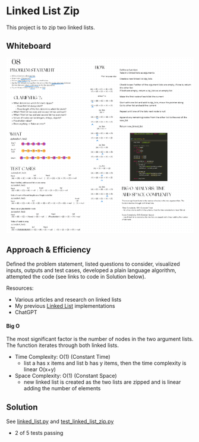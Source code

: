 # Linked List Zip
This project is to zip two linked lists.

## Whiteboard
![Whiteboard](/python/docs/linked_list_zip/codechal-08.png)


## Approach & Efficiency
Defined the problem statement, listed questions to consider, visualized inputs, outputs and test cases, developed a plain language algorithm, attempted the code (see links to code in Solution below). 


Resources:
- Various articles and research on linked lists
- My previous [Linked List](https://github.com/lana-z/data-structures-and-algorithms/blob/main/python/data_structures/linked_list.py) implementations
- ChatGPT

#### Big O
The most significant factor is the number of nodes in the two argument lists. The function iterates through both linked lists.
  - Time Complexity: O(1) (Constant Time)
    - list a has x items and list b has y items, then the time complexity is linear O(x+y)
  - Space Complexity: O(1) (Constant Space)
    - new linked list is created as the two lists are zipped and is linear adding the number of elements

## Solution
See [linked_list.py](python/data_structures/linked_list.py)
and [test_linked_list_zip.py](python/tests/code_challenges/test_linked_list_zip.py)
 - 2 of 5 tests passing
